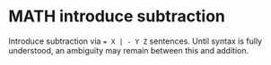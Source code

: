 # MATH introduce subtraction

Introduce subtraction via `= X | - Y Z` sentences.  Until syntax is fully understood,
an ambiguity may remain between this and addition.
